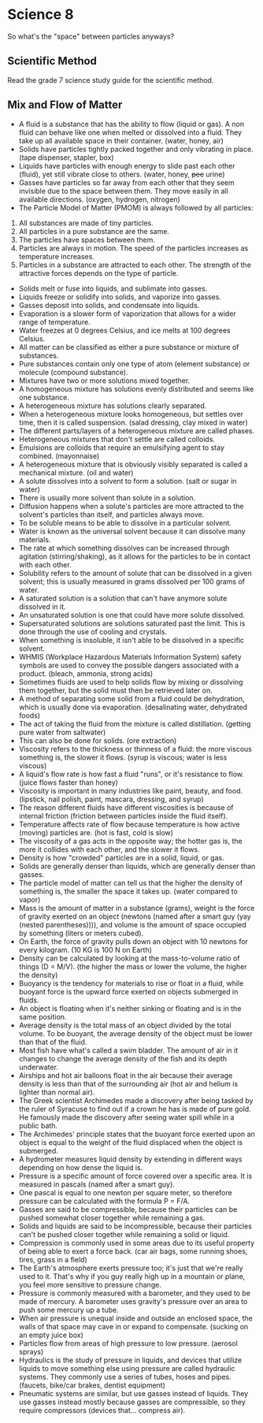# Science 8

So what's the "space" between particles anyways?

## Scientific Method

Read the grade 7 science study guide for the scientific method.

## Mix and Flow of Matter

* A fluid is a substance that has the ability to flow (liquid or gas). A non fluid can behave like one when melted or dissolved into a fluid. They take up all available space in their container. (water, honey, air)
* Solids have particles tightly packed together and only vibrating in place. (tape dispenser, stapler, box)
* Liquids have particles with enough energy to slide past each other (fluid), yet still vibrate close to others. (water, honey, ~~pee~~ urine)
* Gasses have particles so far away from each other that they seem invisible due to the space between them. They move easily in all available directions. (oxygen, hydrogen, nitrogen)
* The Particle Model of Matter (PMOM) is always followed by all particles:
1. All substances are made of tiny particles.
2. All particles in a pure substance are the same.
3. The particles have spaces between them.
4. Particles are always in motion. The speed of the particles increases as temperature increases.
5. Particles in a substance are attracted to each other. The strength of the attractive forces depends on the type of particle.
* Solids melt or fuse into liquids, and sublimate into gasses.
* Liquids freeze or solidify into solids, and vaporize into gasses.
* Gasses deposit into solids, and condensate into liquids.
* Evaporation is a slower form of vaporization that allows for a wider range of temperature.
* Water freezes at 0 degrees Celsius, and ice melts at 100 degrees Celsius.
* All matter can be classified as either a pure substance or mixture of substances.
* Pure substances contain only one type of atom (element substance) or molecule (compound substance).
* Mixtures have two or more solutions mixed together.
* A homogeneous mixture has solutions evenly distributed and seems like one substance.
* A heterogeneous mixture has solutions clearly separated.
* When a heterogeneous mixture looks homogeneous, but settles over time, then it is called suspension. (salad dressing, clay mixed in water)
* The different parts/layers of a heterogeneous mixture are called phases.
* Heterogeneous mixtures that don't settle are called colloids.
* Emulsions are colloids that require an emulsifying agent to stay combined. (mayonnaise)
* A heterogeneous mixture that is obviously visibly separated is called a mechanical mixture. (oil and water)
* A solute dissolves into a solvent to form a solution. (salt or sugar in water)
* There is usually more solvent than solute in a solution.
* Diffusion happens when a solute's particles are more attracted to the solvent's particles than itself, and particles always move.
* To be soluble means to be able to dissolve in a particular solvent.
* Water is known as the universal solvent because it can dissolve many materials.
* The rate at which something dissolves can be increased through agitation (stirring/shaking), as it allows for the particles to be in contact with each other.
* Solubility refers to the amount of solute that can be dissolved in a given solvent; this is usually measured in grams dissolved per 100 grams of water.
* A saturated solution is a solution that can't have anymore solute dissolved in it.
* An unsaturated solution is one that could have more solute dissolved.
* Supersaturated solutions are solutions saturated past the limit. This is done through the use of cooling and crystals.
* When something is insoluble, it isn't able to be dissolved in a specific solvent.
* WHMIS (Workplace Hazardous Materials Information System) safety symbols are used to convey the possible dangers associated with a product. (bleach, ammonia, strong acids)
* Sometimes fluids are used to help solids flow by mixing or dissolving them together, but the solid must then be retrieved later on.
* A method of separating some solid from a fluid could be dehydration, which is usually done via evaporation. (desalinating water, dehydrated foods)
* The act of taking the fluid from the mixture is called distillation. (getting pure water from saltwater)
* This can also be done for solids. (ore extraction)
* Viscosity refers to the thickness or thinness of a fluid: the more viscous something is, the slower it flows. (syrup is viscous; water is less viscous)
* A liquid's flow rate is how fast a fluid "runs", or it's resistance to flow. (juice flows faster than honey)
* Viscosity is important in many industries like paint, beauty, and food. (lipstick, nail polish, paint, mascara, dressing, and syrup)
* The reason different fluids have different viscosities is because of internal friction (friction between particles inside the fluid itself).
* Temperature affects rate of flow because temperature is how active (moving) particles are. (hot is fast, cold is slow)
* The viscosity of a gas acts in the opposite way; the hotter gas is, the more it collides with each other, and the slower it flows.
* Density is how "crowded" particles are in a solid, liquid, or gas.
* Solids are generally denser than liquids, which are generally denser than gasses.
* The particle model of matter can tell us that the higher the density of something is, the smaller the space it takes up. (water compared to vapor)
* Mass is the amount of matter in a substance (grams), weight is the force of gravity exerted on an object (newtons (named after a smart guy (yay (nested parentheses)))), and volume is the amount of space occupied by something (liters or meters cubed).
* On Earth, the force of gravity pulls down an object with 10 newtons for every kilogram. (10 KG is 100 N on Earth)
* Density can be calculated by looking at the mass-to-volume ratio of things (D = M/V). (the higher the mass or lower the volume, the higher the density)
* Buoyancy is the tendency for materials to rise or float in a fluid, while buoyant force is the upward force exerted on objects submerged in fluids.
* An object is floating when it's neither sinking or floating and is in the same position.
* Average density is the total mass of an object divided by the total volume. To be buoyant, the average density of the object must be lower than that of the fluid.
* Most fish have what's called a swim bladder. The amount of air in it changes to change the average density of the fish and its depth underwater.
* Airships and hot air balloons float in the air because their average density is less than that of the surrounding air (hot air and helium is lighter than normal air).
* The Greek scientist Archimedes made a discovery after being tasked by the ruler of Syracuse to find out if a crown he has is made of pure gold. He famously made the discovery after seeing water spill while in a public bath.
* The Archimedes' principle states that the buoyant force exerted upon an object is equal to the weight of the fluid displaced when the object is submerged.
* A hydrometer measures liquid density by extending in different ways depending on how dense the liquid is.
* Pressure is a specific amount of force covered over a specific area. It is measured in pascals (named after a smart guy).
* One pascal is equal to one newton per square meter, so therefore pressure can be calculated with the formula P = F/A.
* Gasses are said to be compressible, because their particles can be pushed somewhat closer together while remaining a gas.
* Solids and liquids are said to be incompressible, because their particles can't be pushed closer together while remaining a solid or liquid.
* Compression is commonly used in some areas due to its useful property of being able to exert a force back. (car air bags, some running shoes, tires, grass in a field)
* The Earth's atmosphere exerts pressure too; it's just that we're really used to it. That's why if you guy really high up in a mountain or plane, you feel more sensitive to pressure change.
* Pressure is commonly measured with a barometer, and they used to be made of mercury. A barometer uses gravity's pressure over an area to push some mercury up a tube.
* When air pressure is unequal inside and outside an enclosed space, the walls of that space may cave in or expand to compensate. (sucking on an empty juice box)
* Particles flow from areas of high pressure to low pressure. (aerosol sprays)
* Hydraulics is the study of pressure in liquids, and devices that utilize liquids to move something else using pressure are called hydraulic systems. They commonly use a series of tubes, hoses and pipes. (faucets, bike/car brakes, dentist equipment)
* Pneumatic systems are similar, but use gasses instead of liquids. They use gasses instead mostly because gasses are compressible, so they require compressors (devices that... compress air).
